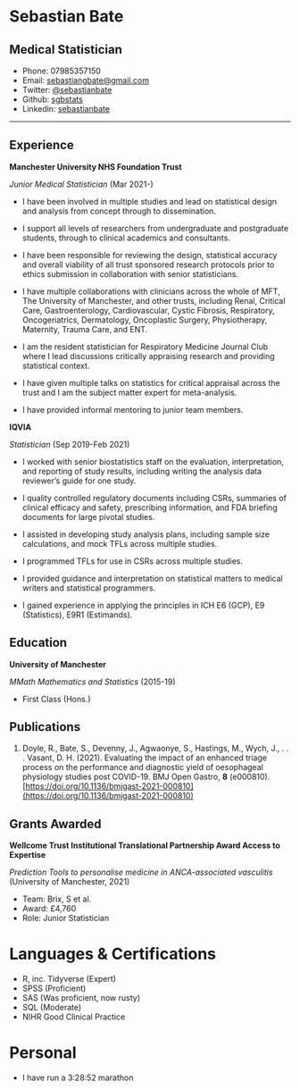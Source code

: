 # Sebastian Bate
## Medical Statistician
* Phone: 07985357150
* Email: [sebastiangbate@gmail.com](mailto:sebastiangbate@gmail.com)
* Twitter: [\@sebastianbate](https://twitter.com/SebastianBate)
* Github: [sgbstats](https://github.com/sgbstats)
* Linkedin: [sebastianbate](https://www.linkedin.com/in/sebastianbate/)

---

## Experience

**Manchester University NHS Foundation Trust**

*Junior Medical Statistician* (Mar 2021-) 

* I have been involved in multiple studies and lead on statistical design and analysis from concept through to dissemination.

* I support all levels of researchers from undergraduate and postgraduate students, through to clinical academics and consultants.

* I have been responsible for reviewing the design, statistical accuracy and overall viability of all trust sponsored research protocols prior to ethics submission in collaboration with senior statisticians.

* I have multiple collaborations with clinicians across the whole of MFT, The University of Manchester, and other trusts, including Renal, Critical Care, Gastroenterology, Cardiovascular, Cystic Fibrosis, Respiratory, Oncogeriatrics, Dermatology, Oncoplastic Surgery, Physiotherapy, Maternity, Trauma Care, and ENT.

* I am the resident statistician for Respiratory Medicine Journal Club where I lead discussions critically appraising research and providing statistical context.

* I have given multiple talks on statistics for critical appraisal across the trust and I am the subject matter expert for meta-analysis.

* I have provided informal mentoring to junior team members.

**IQVIA**

*Statistician* (Sep 2019-Feb 2021)

* I worked with senior biostatistics staff on the evaluation, interpretation, and reporting of study results, including writing the analysis data reviewer’s guide for one study.

* I quality controlled regulatory documents including CSRs, summaries of clinical efficacy and safety, prescribing information, and FDA briefing documents for large pivotal studies.

* I assisted in developing study analysis plans, including sample size calculations, and mock TFLs across multiple studies.

* I programmed TFLs for use in CSRs across multiple studies.

* I provided guidance and interpretation on statistical matters to medical writers and statistical programmers.

* I gained experience in applying the principles in ICH E6 (GCP), E9 (Statistics), E9R1 (Estimands).

## Education

**University of Manchester**

*MMath Mathematics and Statistics* (2015-19)

* First Class (Hons.)

## Publications

1. Doyle, R., Bate, S., Devenny, J., Agwaonye, S., Hastings, M., Wych, J., . . . Vasant, D. H. (2021). Evaluating the impact of an enhanced triage process on the performance and diagnostic yield of oesophageal physiology studies post COVID-19. BMJ Open Gastro, **8** (e000810). [https://doi.org/10.1136/bmjgast-2021-000810](https://doi.org/10.1136/bmjgast-2021-000810) 

## Grants Awarded

**Wellcome Trust Institutional Translational Partnership Award Access to Expertise**

*Prediction Tools to personalise medicine in ANCA-associated vasculitis* (University of Manchester, 2021)
 
* Team: Brix, S et al.
* Award: £4,760
* Role: Junior Statistician


# Languages & Certifications

* R, inc. Tidyverse (Expert)
* SPSS (Proficient)
* SAS (Was proficient, now rusty)
* SQL (Moderate)
* NIHR Good Clinical Practice


# Personal

* I have run a 3:28:52 marathon

